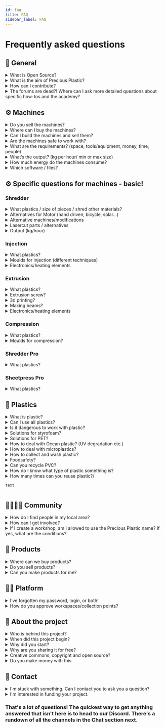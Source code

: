 ```yaml
---
id: faq
title: FAQ
sidebar_label: FAQ
---
```

<style>
:root {
  --highlight: #e1e1e1;
  --links: rgb(131, 206, 235);
  --hover: rgb(131, 206, 235);
}
</style>

# Frequently asked questions

## 💬 General

<details><summary>What is Open Source?</summary>
<p>

`text`
</p>
</details>

<details><summary>What is the aim of Precious Plastic?</summary>
<p>

`text`
</p>
</details>

<details><summary>How can I contribute?</summary>
<p>

`text`
</p>
</details>

<details><summary>The forums are dead?! Where can I ask more detailed questions about specific how-tos and the academy?</summary>
<p>

`text`
</p>
</details>


## ⚙️ Machines
<details><summary>Do you sell the machines?</summary>
<p>

`No. We do not sell machines for others, we prefer that people build them locally or hire someone. Just to make it clear, WE DO NOT SELL MACHINES`
</p>
</details>

<details><summary>Where can I buy the machines?</summary>
<p>

`You can buy machines or parts on our Bazar or collaborate with machine builders on our Map. Make sure to buy from someone around you to reduce delivery carbon emissions.`
</p>
</details>

<details><summary>Can I build the machines and sell them?</summary>
<p>

`Yes, we would love that. The more people recycling, the better. The profit is all yours my friend!`
</p>
</details>

<details><summary>Are the machines safe to work with?</summary>
<p>

`If you make them properly according to our drawings it should be ok. Overall they are safe to work with. However a machine like the shredder can do quite some damage. But you can always customize the machines and make them more safe. Either way, always watch out!!`
</p>
</details>

<details><summary>What are the requirements? (space, tools/equipment, money, time, people)</summary>
<p>

`text`
</p>
</details>

<details><summary>What’s the output? (kg per hour/ min or max size)</summary>
<p>

`text`
</p>
</details>

<details><summary>How much energy do the machines consume?</summary>
<p>

`text`
</p>
</details>

<details><summary>Which software / files? </summary>
<p>

`text`
</p>
</details>

## ⚙️ Specific questions for machines - basic!

### Shredder

<details><summary>What plastics / size of pieces / shred other materials? </summary>
<p>

`text`
</p>
</details>

<details><summary>Alternatives for Motor (hand driven, bicycle, solar…)</summary>
<p>

`text`
</p>
</details>

<details><summary>Alternative machines/modifications</summary>
<p>

`text`
</p>
</details>

<details><summary>Lasercut parts / alternatives</summary>
<p>

`text`
</p>
</details>

<details><summary>Output (kg/hour)</summary>
<p>

`text`
</p>
</details>

### Injection

<details><summary>What plastics?</summary>
<p>

`text`
</p>
</details>

<details><summary>Moulds for injection (different techniques)</summary>
<p>

`text`
</p>
</details>

<details><summary>Electronics/heating elements</summary>
<p>

`text`
</p>
</details>

### Extrusion

<details><summary>What plastics?</summary>
<p>

`text`
</p>
</details>

<details><summary>Extrusion screw?</summary>
<p>

`text`
</p>
</details>

<details><summary>3d printing?</summary>
<p>

`text`
</p>
</details>

<details><summary>Making beams?</summary>
<p>

`text`
</p>
</details>

<details><summary>Electronics/heating elements</summary>
<p>

`text`
</p>
</details>

### Compression

<details><summary>What plastics?</summary>
<p>

`text`
</p>
</details>

<details><summary>Moulds for compression?</summary>
<p>

`text`
</p>
</details>

### Shredder Pro

<details><summary>What plastics?</summary>
<p>

`text`
</p>
</details>

### Sheetpress Pro

<details><summary>What plastics?</summary>
<p>

`text`
</p>
</details>

## 🥤 Plastics

<details><summary>What is plastic?</summary>
<p>

`See the "Plastic" section in the Academy.`
</p>
</details>

<details><summary>Can I use all plastics?</summary>
<p>

`text`
</p>
</details>

<details><summary>Is it dangerous to work with plastic?</summary>
<p>

`text`
</p>
</details>

<details><summary>Solutions for styrofoam?</summary>
<p>

`text`
</p>
</details>

<details><summary>Solutions for PET?</summary>
<p>

`text`
</p>
</details>

<details><summary>How to deal with Ocean plastic? (UV degradation etc.)</summary>
<p>

`text`
</p>
</details>

<details><summary>How to deal with microplastics?</summary>
<p>

`text`
</p>
</details>

<details><summary>How to collect and wash plastic?</summary>
<p>

`text`
</p>
</details>

<details><summary>Foodsafety?</summary>
<p>

`text`
</p>
</details>

<details><summary>Can you recycle PVC?</summary>
<p>

`text`
</p>
</details>

<details><summary>How do I know what type of plastic something is?</summary>
<p>

`text`
</p>
</details>

<details><summary>How many times can you reuse plastic?/<summary>
<p>

`text`
</p>
</details>

## 👨‍👩‍👦‍👦 Community

<details><summary>How do I find people in my local area?</summary>
<p>

`text`
</p>
</details>

<details><summary>How can I get involved?</summary>
<p>

`text`
</p>
</details>

<details><summary>If I create a workshop, am I allowed to use the Precious Plastic name? If yes, what are the conditions?</summary>
<p>

`text`
</p>
</details>


## 🏓 Products

<details><summary>Where can we buy products? </summary>
<p>

`text`
</p>
</details>

<details><summary>Do you sell products? </summary>
<p>

`text`
</p>
</details>

<details><summary>Can you make products for me? </summary>
<p>

`text`
</p>
</details>

## 👩‍💻 Platform

<details><summary>I’ve forgotten my password, login, or both!</summary>
<p>

`text`
</p>
</details>

<details><summary>How do you approve workspaces/collection points? </summary>
<p>

`text`
</p>
</details>


## 🏓 About the project

<details><summary>Who is behind this project?</summary>
<p>

`text`
</p>
</details>

<details><summary>When did this project begin?</summary>
<p>

`text`
</p>
</details>

<details><summary>Why did you start?</summary>
<p>

`text`
</p>
</details>

<details><summary>Why are you sharing it for free?</summary>
<p>

`text`
</p>
</details>

<details><summary>Creative commons, copyright and open source?</summary>
<p>

`text`
</p>
</details>

<details><summary>Do you make money with this</summary>
<p>

`text`
</p>
</details>

## 💬 Contact

<details><summary>I'm stuck with something. Can I contact you to ask you a question?</summary>
<p>

`text`
</p>
</details>

<details><summary>I'm interested in funding your project.</summary>
<p>

`text`
</p>
</details>

### That's a lot of questions! The quickest way to get anything answered that isn't here is to head to our Discord. There's a rundown of all the channels in the Chat section next. 